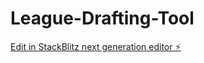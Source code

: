# League-Drafting-Tool

[Edit in StackBlitz next generation editor ⚡️](https://stackblitz.com/~/github.com/tjbjorklund3/League-Drafting-Tool)